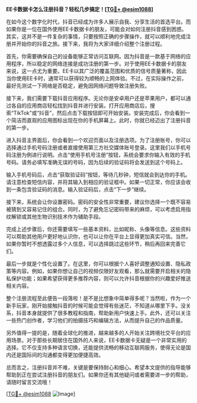 **EE卡数据卡怎么注册抖音？轻松几步搞定！[[TG💪+ @esim1088](https://t.me/s/esim1088)]**

在如今这个数字化时代，抖音已经成为许多人展示自我、分享生活的首选平台。而如果你是一位在国外使用EE卡数据卡的朋友，可能会对如何注册抖音感到困惑。其实，这并不是一件复杂的事情，只要按照正确的步骤操作，就可以顺利地完成注册并开始你的抖音之旅。接下来，我将为大家详细介绍整个注册过程。

首先，你需要确保自己的设备能够正常访问互联网。因为抖音是一款基于网络的应用程序，所以稳定的网络连接是成功注册的第一步。对于使用EE卡数据卡的朋友来说，这一点尤为重要。EE卡以其广泛的覆盖范围和优质的信号质量著称，因此当你使用EE卡时，通常可以获得较为顺畅的上网体验。不过，在实际操作之前，最好先测试一下网络是否稳定，避免因网络问题导致注册失败。

接下来，我们需要下载抖音应用程序。无论你是安卓用户还是苹果用户，都可以通过各自的应用商店轻松找到抖音并进行安装。打开应用商店后，搜索“TikTok”或“抖音”，然后点击下载按钮即可开始安装。安装完成后，你会看到一个简洁而直观的应用图标出现在你的手机屏幕上。此时，你就已经迈出了注册抖音的第一步。

进入抖音主界面后，你会看到一个欢迎页面以及注册选项。为了注册账号，你可以选择通过手机号码注册或者直接使用第三方社交媒体账号登录。这里我们以手机号码注册为例进行说明。点击“使用手机号注册”按钮，系统会要求你输入有效的手机号码。请务必填写准确无误的号码，因为后续的验证码将会发送到这个号码上。

输入手机号码后，点击“获取验证码”按钮，等待几秒钟，短信就会到达你的手机。请注意检查短信内容，并将其输入到相应的验证框中。如果一切正常，你应该会收到一条包含验证码的消息。输入验证码后，点击“下一步”继续。

接下来，系统会让你设置密码。密码的安全性非常重要，建议你选择一个既不容易被猜到又容易记住的组合。同时，为了避免忘记密码带来的麻烦，可以考虑启用指纹解锁或其他生物识别技术作为辅助手段。

完成上述步骤后，你还需要填写一些基本资料，比如昵称、头像等信息。这些资料可以帮助其他用户更好地认识你，也可以让你在平台上显得更加真实可信。当然，如果你暂时不想透露过多个人信息，可以选择跳过这些环节，稍后再回来完善它们。

最后一步就是个性化设置了。在这里，你可以根据个人喜好调整通知设置、隐私政策等内容。例如，如果你想让自己的视频仅限好友观看，那么就需要开启相关的隐私保护功能；如果希望获得更多推荐内容，则可以允许抖音根据你的兴趣爱好推送相关内容。

整个注册流程至此便告一段落啦！是不是比想象中简单得多呢？当然啦，作为一个新手玩家，刚开始接触抖音的时候可能会觉得有些迷茫，不知道从哪里下手。没关系，抖音本身就提供了很多教程和指南，帮助新用户快速上手。此外，还可以关注一些热门创作者，学习他们的拍摄技巧和编辑方法，从而提升自己的作品质量。

另外值得一提的是，随着全球化的推进，越来越多的人开始关注跨境社交平台的应用场景。对于那些长期居住在国外的人来说，EE卡数据卡无疑是一个非常实用的选择。它不仅支持多种语言切换，还能提供流畅的移动互联网服务，使得无论是国内还是国际间的沟通都变得更加便捷高效。

总而言之，注册抖音并不难，关键是要保持耐心和细心。希望本文提供的指导能够帮助到正在尝试注册抖音的朋友们。如果你还有其他疑问或者需要进一步的帮助，请随时留言交流哦！

[[TG💪+ @esim1088](https://t.me/s/esim1088) ![Image](https://i.postimg.cc/4NQfJmqS/Snipaste-2025-05-13-00-14-12.png)]